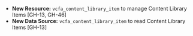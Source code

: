 * **New Resource:** `vcfa_content_library_item` to manage Content Library Items [GH-13, GH-46]
* **New Data Source:** `vcfa_content_library_item` to read Content Library Items [GH-13]
